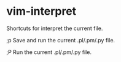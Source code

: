 # vim-interpret
Shortcuts for interpret the current file.

;p	Save and run the current .pl/.pm/.py file.

;P	Run the current .pl/.pm/.py file.
